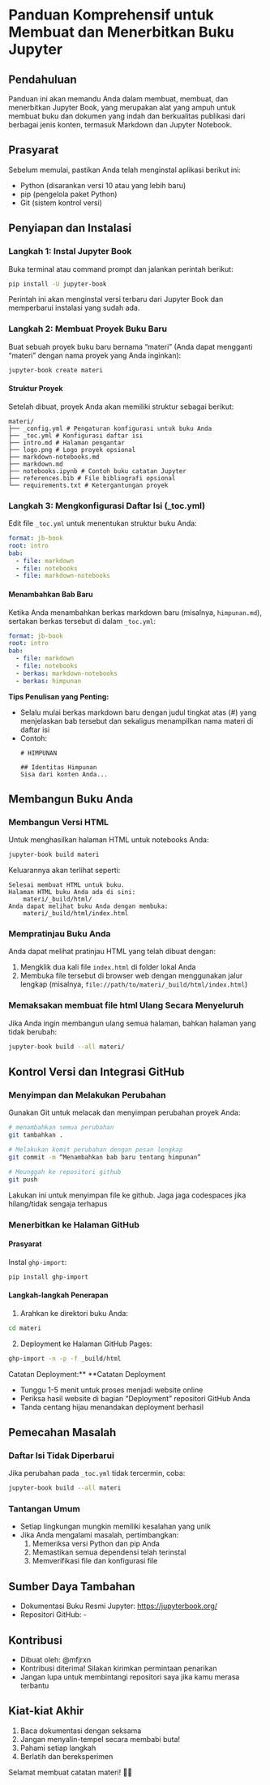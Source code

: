 # Panduan Komprehensif untuk Membuat dan Menerbitkan Buku Jupyter

## Pendahuluan

Panduan ini akan memandu Anda dalam membuat, membuat, dan menerbitkan Jupyter Book, yang merupakan alat yang ampuh untuk membuat buku dan dokumen yang indah dan berkualitas publikasi dari berbagai jenis konten, termasuk Markdown dan Jupyter Notebook.

## Prasyarat

Sebelum memulai, pastikan Anda telah menginstal aplikasi berikut ini:
- Python (disarankan versi 10 atau yang lebih baru)
- pip (pengelola paket Python)
- Git (sistem kontrol versi)

## Penyiapan dan Instalasi

### Langkah 1: Instal Jupyter Book

Buka terminal atau command prompt dan jalankan perintah berikut:

```bash
pip install -U jupyter-book
```

Perintah ini akan menginstal versi terbaru dari Jupyter Book dan memperbarui instalasi yang sudah ada.

### Langkah 2: Membuat Proyek Buku Baru

Buat sebuah proyek buku baru bernama “materi” (Anda dapat mengganti “materi” dengan nama proyek yang Anda inginkan):

```bash
jupyter-book create materi
```

#### Struktur Proyek

Setelah dibuat, proyek Anda akan memiliki struktur sebagai berikut:

```
materi/
├── _config.yml # Pengaturan konfigurasi untuk buku Anda
├── _toc.yml # Konfigurasi daftar isi
├── intro.md # Halaman pengantar
├── logo.png # Logo proyek opsional
├── markdown-notebooks.md
├── markdown.md
├── notebooks.ipynb # Contoh buku catatan Jupyter
├── references.bib # File bibliografi opsional
└── requirements.txt # Ketergantungan proyek
```

### Langkah 3: Mengkonfigurasi Daftar Isi (_toc.yml)

Edit file `_toc.yml` untuk menentukan struktur buku Anda:

```yaml
format: jb-book
root: intro
bab:
  - file: markdown
  - file: notebooks
  - file: markdown-notebooks
```

#### Menambahkan Bab Baru

Ketika Anda menambahkan berkas markdown baru (misalnya, `himpunan.md`), sertakan berkas tersebut di dalam `_toc.yml`:

```yaml
format: jb-book
root: intro
bab:
  - file: markdown
  - file: notebooks
  - berkas: markdown-notebooks
  - berkas: himpunan
```

**Tips Penulisan yang Penting:**
- Selalu mulai berkas markdown baru dengan judul tingkat atas (#) yang menjelaskan bab tersebut dan sekaligus menampilkan nama materi di daftar isi
- Contoh:
  ``` penurunan harga
  # HIMPUNAN

  ## Identitas Himpunan
  Sisa dari konten Anda...
  ```

## Membangun Buku Anda

### Membangun Versi HTML

Untuk menghasilkan halaman HTML untuk notebooks Anda:

```bash
jupyter-book build materi
```

Keluarannya akan terlihat seperti:
```
Selesai membuat HTML untuk buku.
Halaman HTML buku Anda ada di sini:
    materi/_build/html/
Anda dapat melihat buku Anda dengan membuka:
    materi/_build/html/index.html
```

### Mempratinjau Buku Anda

Anda dapat melihat pratinjau HTML yang telah dibuat dengan:
1. Mengklik dua kali file `index.html` di folder lokal Anda
2. Membuka file tersebut di browser web dengan menggunakan jalur lengkap (misalnya, `file://path/to/materi/_build/html/index.html`)

### Memaksakan membuat file html Ulang Secara Menyeluruh

Jika Anda ingin membangun ulang semua halaman, bahkan halaman yang tidak berubah:

```bash
jupyter-book build --all materi/
```

## Kontrol Versi dan Integrasi GitHub

### Menyimpan dan Melakukan Perubahan

Gunakan Git untuk melacak dan menyimpan perubahan proyek Anda:

```bash
# menambahkan semua perubahan
git tambahkan .

# Melakukan komit perubahan dengan pesan lengkap
git commit -m “Menambahkan bab baru tentang himpunan”

# Meunggah ke repositori github
git push
```
Lakukan ini untuk menyimpan file ke github. Jaga jaga codespaces jika hilang/tidak sengaja terhapus

### Menerbitkan ke Halaman GitHub

#### Prasyarat
Instal `ghp-import`:
```bash
pip install ghp-import
```

#### Langkah-langkah Penerapan

1. Arahkan ke direktori buku Anda:
```bash
cd materi
```

2. Deployment ke Halaman GitHub Pages:
```bash
ghp-import -n -p -f _build/html
```

Catatan Deployment:** **Catatan Deployment
- Tunggu 1-5 menit untuk proses menjadi website online
- Periksa hasil website di bagian “Deployment” repositori GitHub Anda
- Tanda centang hijau menandakan deployment berhasil

## Pemecahan Masalah

### Daftar Isi Tidak Diperbarui
Jika perubahan pada `_toc.yml` tidak tercermin, coba:
```bash
jupyter-book build --all materi
```

### Tantangan Umum
- Setiap lingkungan mungkin memiliki kesalahan yang unik
- Jika Anda mengalami masalah, pertimbangkan:
  1. Memeriksa versi Python dan pip Anda
  2. Memastikan semua dependensi telah terinstal
  3. Memverifikasi file dan konfigurasi file

## Sumber Daya Tambahan

- Dokumentasi Buku Resmi Jupyter: https://jupyterbook.org/
- Repositori GitHub: -

## Kontribusi

- Dibuat oleh: @mfjrxn
- Kontribusi diterima! Silakan kirimkan permintaan penarikan
- Jangan lupa untuk membintangi repositori saya jika kamu merasa terbantu

## Kiat-kiat Akhir

1. Baca dokumentasi dengan seksama
2. Jangan menyalin-tempel secara membabi buta!
3. Pahami setiap langkah
4. Berlatih dan bereksperimen

Selamat membuat catatan materi! 📘✨
